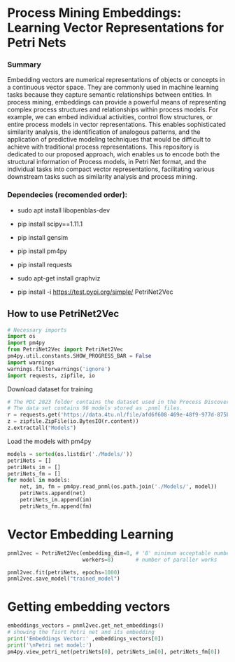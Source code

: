 # Process Mining Embeddings: Learning Vector Representations for Petri Nets

### Summary

Embedding vectors are numerical representations of objects or concepts
in a continuous vector space. They are commonly used in machine learning
tasks because they capture semantic relationships between entities. In
process mining, embeddings can provide a powerful means of representing
complex process structures and relationships within process models. For
example, we can embed individual activities, control flow structures, or
entire process models in vector representations. This enables
sophisticated similarity analysis, the identification of analogous
patterns, and the application of predictive modeling techniques that
would be difficult to achieve with traditional process representations.
This repository is dedicated to our proposed approach, wich enables us
to encode both the structural information of Process models, in Petri
Net format, and the individual tasks into compact vector
representations, facilitating various downstream tasks such as
similarity analysis and process mining.

### Dependecies (recomended order):

-   sudo apt install libopenblas-dev

-   pip install scipy==1.11.1

-   pip install gensim

-   pip install pm4py

-   pip install requests

-   sudo apt-get install graphviz

-   pip install -i <https://test.pypi.org/simple/> PetriNet2Vec

## How to use PetriNet2Vec
``` python
# Necessary imports
import os
import pm4py
from PetriNet2Vec import PetriNet2Vec
pm4py.util.constants.SHOW_PROGRESS_BAR = False
import warnings
warnings.filterwarnings('ignore')
import requests, zipfile, io
```

Download dataset for training 

``` python
# The PDC 2023 folder contains the dataset used in the Process Discovery Contest of 2023.
# The data set contains 96 models stored as .pnml files.
r = requests.get('https://data.4tu.nl/file/afd6f608-469e-48f9-977d-875b45840d39/e8eaeb15-b503-443c-8666-43f3c5261eb2')
z = zipfile.ZipFile(io.BytesIO(r.content))
z.extractall("Models")
```

Load the models with pm4py
``` python
models = sorted(os.listdir('./Models/'))
petriNets = []
petriNets_im = []
petriNets_fm = []
for model in models:
    net, im, fm = pm4py.read_pnml(os.path.join('./Models/', model))
    petriNets.append(net)
    petriNets_im.append(im)
    petriNets_fm.append(fm)
```

# Vector Embedding Learning
``` python
pnml2vec = PetriNet2Vec(embedding_dim=8, # '8' minimum acceptable number of embedding dimensions
                        workers=8)       # number of paraller works

pnml2vec.fit(petriNets, epochs=1000)
pnml2vec.save_model("trained_model")
```

# Getting embedding vectors
``` python
embeddings_vectors = pnml2vec.get_net_embeddings()
# showing the fisrt Petri net and its embedding
print('Embeddings Vector:' ,embeddings_vectors[0])
print('\nPetri net model:')
pm4py.view_petri_net(petriNets[0], petriNets_im[0], petriNets_fm[0])
```
